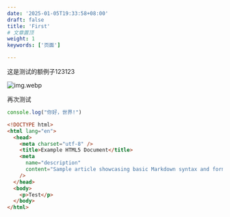 ```yaml
---
date: '2025-01-05T19:33:58+08:00'
draft: false
title: 'First'
# 文章置顶
weight: 1
keywords: ['页面']

---
```



这是测试的额例子123123

![img.webp](/img.webp)

再次测试

```js
console.log("你好，世界!")
```
```html
<!DOCTYPE html>
<html lang="en">
  <head>
    <meta charset="utf-8" />
    <title>Example HTML5 Document</title>
    <meta
      name="description"
      content="Sample article showcasing basic Markdown syntax and formatting for HTML elements."
    />
  </head>
  <body>
    <p>Test</p>
  </body>
</html>

```
